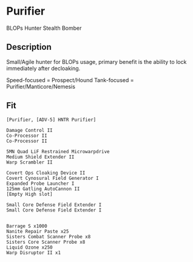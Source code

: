 # Purifier

BLOPs Hunter Stealth Bomber

## Description

Small/Agile hunter for BLOPs usage, primary benefit is the ability to lock immediately after decloaking.

Speed-focused = Prospect/Hound
Tank-focused = Purifier/Manticore/Nemesis

## Fit

```
[Purifier, [ADV-5] HNTR Purifier]

Damage Control II
Co-Processor II
Co-Processor II

5MN Quad LiF Restrained Microwarpdrive
Medium Shield Extender II
Warp Scrambler II

Covert Ops Cloaking Device II
Covert Cynosural Field Generator I
Expanded Probe Launcher I
125mm Gatling AutoCannon II
[Empty High slot]

Small Core Defense Field Extender I
Small Core Defense Field Extender I


Barrage S x1000
Nanite Repair Paste x25
Sisters Combat Scanner Probe x8
Sisters Core Scanner Probe x8
Liquid Ozone x250
Warp Disruptor II x1
```
